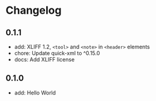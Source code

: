 Changelog
=============

## 0.1.1
- add: XLIFF 1.2, `<tool>` and `<note>` in `<header>` elements
- chore: Update quick-xml to ^0.15.0
- docs: Add XLIFF license


## 0.1.0
- add: Hello World